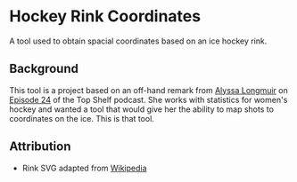 # Hockey Rink Coordinates

A tool used to obtain spacial coordinates based on an ice hockey rink.

## Background

This tool is a project based on an off-hand remark from [Alyssa Longmuir](https://twitter.com/alyssastweeting) on [Episode 24](https://soundcloud.com/user-55198424/top-shelf-episode-24-angry-little-boulders) of the Top Shelf podcast. She works with statistics for women's hockey and wanted a tool that would give her the ability to map shots to coordinates on the ice. This is that tool.

## Attribution

* Rink SVG adapted from [Wikipedia](https://commons.wikimedia.org/wiki/File:NHL_Hockey_Rink.svg)
